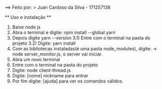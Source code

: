 ==> Feito por:
	> Juan Cardoso da Silva - 171257138

** Uso e instalação **
1) Baixe node js
2) Abra o terminal e digite: npm install --global yarn
3) Depois digite yarn --version
	3.1) Entre com o terminal na pasta do projeto
	3.2) Digite: yarn install
4) Com as bibliotecas instaladas(é uma pasta node_modules), digite:
	-> node server_monitor.js, o server vai iniciar.
5) Abra um novo terminal
6) Entre com o terminal na pasta do projeto
7) Digite: node client-thread.js
8) Digite: [nome] nickname para entrar
8) Por fim digite: [ajuda] para ver os comandos válidos.